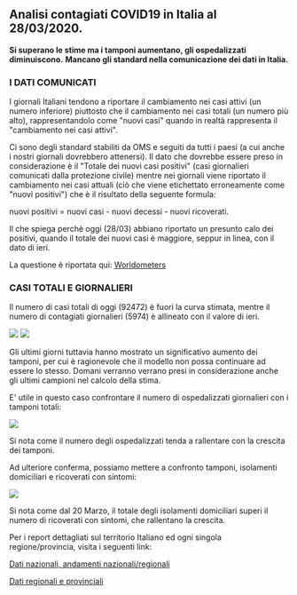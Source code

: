 ## Analisi contagiati COVID19 in Italia al 28/03/2020.

**Si superano le stime ma i tamponi aumentano, gli ospedalizzati diminuiscono.** 
**Mancano gli standard nella comunicazione dei dati in Italia.**

### I DATI COMUNICATI

I giornali Italiani tendono a riportare il cambiamento nei casi attivi (un numero inferiore) piuttosto che il cambiamento nei casi totali (un numero più alto), rappresentandolo come "nuovi casi" quando in realtà rappresenta il "cambiamento nei casi attivi".

Ci sono degli standard stabiliti da OMS e seguiti da tutti i paesi (a cui anche i nostri giornali dovrebbero attenersi). 
Il dato che dovrebbe essere preso in considerazione è il "Totale dei nuovi casi positivi" (casi giornalieri comunicati dalla protezione civile) mentre nei giornali viene riportato il cambiamento nei casi attuali (ciò che viene etichettato erroneamente come "nuovi positivi") che è il risultato della seguente formula:

nuovi positivi = nuovi casi - nuovi decessi - nuovi ricoverati.

Il che spiega perchè oggi (28/03) abbiano riportato un presunto calo dei positivi, quando il totale dei nuovi casi è maggiore, seppur in linea, con il dato di ieri.

La questione è riportata qui: [Worldometers](https://www.worldometers.info/coronavirus/italy-numbers/)

### CASI TOTALI E GIORNALIERI

Il numero di casi totali di oggi (92472) è fuori la curva stimata, mentre il numero di contagiati giornalieri (5974) è allineato con il valore di ieri.

<img src="https://marcelchiarello.github.io/showdata/RUN_28_03/RUN1/RUN_DATA_FIT_ITALIA_REGIONI_01.png?raw=true"/>

<img src="https://marcelchiarello.github.io/showdata/RUN_28_03/RUN1/RUN_DATA_FIT_ITALIA_REGIONI_02.png?raw=true"/>

Gli ultimi giorni tuttavia hanno mostrato un significativo aumento dei tamponi, per cui è ragionevole che il modello non possa continuare ad essere lo stesso.
Domani verranno verrano presi in considerazione anche gli ultimi campioni nel calcolo della stima.

E' utile in questo caso confrontare il numero di ospedalizzati giornalieri con i tamponi totali:

<img src="https://marcelchiarello.github.io/showdata/images/figArticle1_28_03.png?raw=true"/>

Si nota come il numero degli ospedalizzati tenda a rallentare con la crescita dei tamponi.

Ad ulteriore conferma, possiamo mettere a confronto tamponi, isolamenti domiciliari e ricoverati con sintomi:

<img src="https://marcelchiarello.github.io/showdata/RUN_28_03/RUN1/RUN_DATA_FIT_ITALIA_REGIONI_06.png?raw=true"/>


Si nota come dal 20 Marzo, il totale degli isolamenti domiciliari superi il numero di ricoverati con sintomi, che rallentano la crescita.


Per i report dettagliati sul territorio Italiano ed ogni singola regione/provincia, visita i seguenti link:

[Dati nazionali, andamenti nazionali/regionali](https://marcelchiarello.github.io/showdata/RUN_28_03/RUN1/RUN.html)

[Dati regionali e provinciali](https://marcelchiarello.github.io/showdata/RUN_28_03/RUN2/RUN.html)
 
 
<div class="fb-like" data-href="https://marcelchiarello.github.io/showdata/" data-width="" data-layout="button_count" data-action="recommend" data-size="large" data-share="true"></div>
